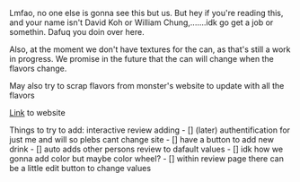 Lmfao, no one else is gonna see this but us. But hey if you're reading this, and your name isn't David Koh or William Chung,.......idk go get a job or somethin. Dafuq you doin over here. 

Also, at the moment we don't have textures for the can, as that's still a work in progress. We promise in the future that the can will change when the flavors change.

May also try to scrap flavors from monster's website to update with all the flavors 

[Link](https://monster-rating.vercel.app) to website

Things to try to add:
  interactive review adding
    - [] (later) authentification for just me and will so plebs cant change site
    - [] have a button to add new drink
      - [] auto adds other persons review to dafault values
      - [] idk how we gonna add color but maybe color wheel?
    - [] within review page there can be a little edit button to change values

